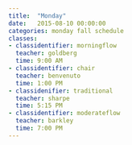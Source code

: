 ```yaml
---
title:  "Monday"
date:   2015-08-10 00:00:00
categories: monday fall schedule
classes:
- classidentifier: morningflow
  teacher: goldberg
  time: 9:00 AM
- classidentifier: chair
  teacher: benvenuto
  time: 1:00 PM
- classidenifier: traditional
  teacher: sharpe
  time: 5:15 PM
- classidentifier: moderateflow
  teacher: barkley
  time: 7:00 PM
---
```

